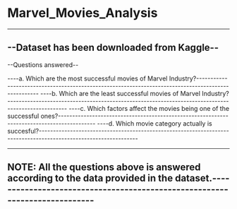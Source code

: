 # Marvel_Movies_Analysis
-------------------------------------------------------------------------------------------------------------------------------------------------------------------
--Dataset has been downloaded from Kaggle--
-------------------------------------------------------------------------------------------------------------------------------------------------------------------

--Questions answered--

----a. Which are the most successful movies of Marvel Industry?----------------------------------------------------------------------------------------------------
----b. Which are the least successful movies of Marvel Industry?---------------------------------------------------------------------------------------------------
----c. Which factors affect the movies being one of the successful ones?-------------------------------------------------------------------------------------------
----d. Which movie category actually is succesful?-----------------------------------------------------------------------------------------------------------------

-------------------------------------------------------------------------------------------------------------------------------------------------------------------
NOTE: All the questions above is answered according to the data provided in the dataset.---------------------------------------------------------------------------
--------------------------------------------------------------------------------------------------------------------------------------------------------------------------------------------------------------------------------------------------------------------------------------------------------------------------------------
